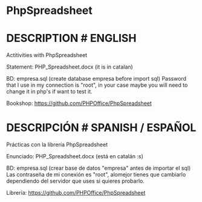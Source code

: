 # PhpSpreadsheet

# DESCRIPTION # ENGLISH
Actitivities with PhpSpreadsheet

Statement: PHP_Spreadsheet.docx (it is in catalan)

BD: empresa.sql (create database empresa before import sql) Password that I use in my connection is "root", in your case maybe you will need to change it in php's if want to test it.

Bookshop: https://github.com/PHPOffice/PhpSpreadsheet

# DESCRIPCIÓN # SPANISH / ESPAÑOL
Prácticas con la librería PhpSpreadsheet

Enunciado: PHP_Spreadsheet.docx (está en catalán :s)

BD: empresa.sql (crear base de datos "empresa" antes de importar el sql) Las contraseña de mi conexión es "root", alomejor tienes que cambiarlo dependiendo del servidor que uses si quieres probarlo.

Librería: https://github.com/PHPOffice/PhpSpreadsheet
